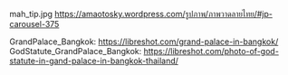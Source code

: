 mah_tip.jpg https://amaotosky.wordpress.com/รูปภาพ/ภาพวาดลายไทย/#jp-carousel-375

GrandPalace_Bangkok: https://libreshot.com/grand-palace-in-bangkok/
GodStatute_GrandPalace_Bangkok: https://libreshot.com/photo-of-god-statute-in-gand-palace-in-bangkok-thailand/
